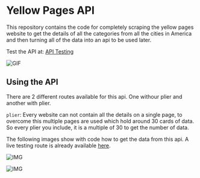 # Yellow Pages API

This repository contains the code for completely scraping the yellow pages website to get the details of all the categories from all the cities in America and 
then turning all of the data into an api to be used later.

Test the API at: [API Testing](https://hrushis-yellow-pages-end-api.herokuapp.com/)

![GIF](https://github.com/Hrushi11/Yellow-Pages-End-API/blob/main/assets/api-testing.gif?raw=true)

## Using the API

There are 2 different routes available for this api. One withour plier and another with plier. <br>

`plier`: Every website can not contain all the details on a single page, to overcome this multiple pages are used which hold around 30 cards of data. So every plier
you include, it is a multiple of 30 to get the number of data.

The following images show with code how to get the data from this api. A live testing route is already available [here](https://hrushis-yellow-pages-end-api.herokuapp.com/).

![IMG](https://github.com/Hrushi11/Yellow-Pages-End-API/blob/main/assets/without_plier_code.png?raw=true)

![IMG](https://github.com/Hrushi11/Yellow-Pages-End-API/blob/main/assets/plier_code.png?raw=true)
